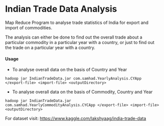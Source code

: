 # Indian Trade Data Analysis

Map Reduce Program to analyse trade statistics of India for export and import of commodities.

The analysis can either be done to find out the overall trade about a particular commodity in a particular year with a country, or just to find out the trade on a particular year with a country.


#### Usage
- To analyse overall data on the basis of Country and Year

```hadoop jar IndianTradeData.jar com.samhad.YearlyAnalysis.CYApp </export-file> <import-file> <outputDirectory>```

- To analyse overall data on the basis of Commodity, Country and Year

```hadoop jar IndianTradeData.jar com.samhad.YearlyCommodityAnalysis.CYCApp </export-file> <import-file> <outputDirectory>```

For dataset visit: https://www.kaggle.com/lakshyaag/india-trade-data
